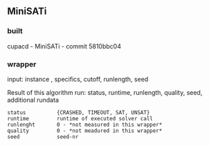 ## MiniSATi

### built

cupacd - MiniSATi - commit 5810bbc04


### wrapper

input:  instance , specifics, cutoff, runlength, seed

Result of this algorithm run: status, runtime, runlength, quality, seed, additional rundata

    status          {CRASHED, TIMEOUT, SAT, UNSAT}
    runtime         runtime of executed solver call
    runlenght       0 - *not measured in this wrapper*
    quality         0 - *not meadured in this wrapper*
    seed            seed-nr